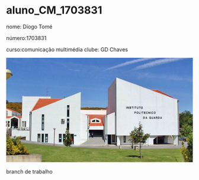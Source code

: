 # aluno_CM_1703831
nome: Diogo Tomé

número:1703831

curso:comunicação multimédia
clube: GD Chaves

![alt_text](./imagens/ipg.jpg)
 

branch de trabalho

